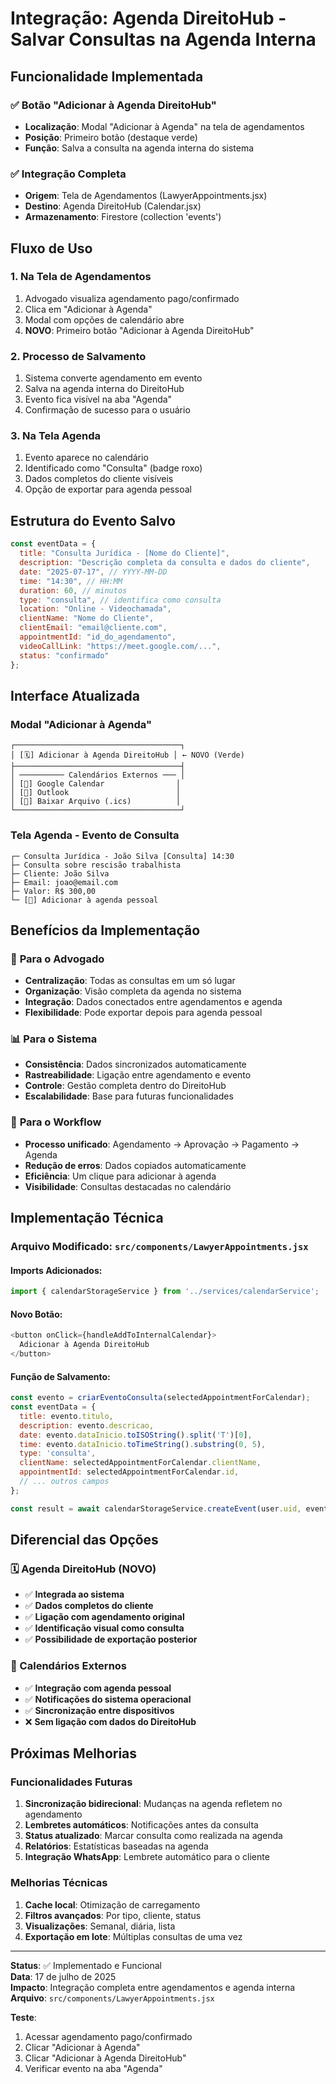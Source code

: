 # Integração: Agenda DireitoHub - Salvar Consultas na Agenda Interna

## Funcionalidade Implementada

### ✅ **Botão "Adicionar à Agenda DireitoHub"**
- **Localização**: Modal "Adicionar à Agenda" na tela de agendamentos
- **Posição**: Primeiro botão (destaque verde)
- **Função**: Salva a consulta na agenda interna do sistema

### ✅ **Integração Completa**
- **Origem**: Tela de Agendamentos (LawyerAppointments.jsx)
- **Destino**: Agenda DireitoHub (Calendar.jsx)
- **Armazenamento**: Firestore (collection 'events')

## Fluxo de Uso

### 1. **Na Tela de Agendamentos**
1. Advogado visualiza agendamento pago/confirmado
2. Clica em "Adicionar à Agenda"
3. Modal com opções de calendário abre
4. **NOVO**: Primeiro botão "Adicionar à Agenda DireitoHub"

### 2. **Processo de Salvamento**
1. Sistema converte agendamento em evento
2. Salva na agenda interna do DireitoHub
3. Evento fica visível na aba "Agenda"
4. Confirmação de sucesso para o usuário

### 3. **Na Tela Agenda**
1. Evento aparece no calendário
2. Identificado como "Consulta" (badge roxo)
3. Dados completos do cliente visíveis
4. Opção de exportar para agenda pessoal

## Estrutura do Evento Salvo

```javascript
const eventData = {
  title: "Consulta Jurídica - [Nome do Cliente]",
  description: "Descrição completa da consulta e dados do cliente",
  date: "2025-07-17", // YYYY-MM-DD
  time: "14:30", // HH:MM
  duration: 60, // minutos
  type: "consulta", // identifica como consulta
  location: "Online - Videochamada",
  clientName: "Nome do Cliente",
  clientEmail: "email@cliente.com", 
  appointmentId: "id_do_agendamento",
  videoCallLink: "https://meet.google.com/...",
  status: "confirmado"
};
```

## Interface Atualizada

### **Modal "Adicionar à Agenda"**
```
┌─────────────────────────────────────┐
│ [🗓️] Adicionar à Agenda DireitoHub │ ← NOVO (Verde)
├─────────────────────────────────────┤
│ ────────── Calendários Externos ─── │
│ [📅] Google Calendar                │
│ [📧] Outlook                        │ 
│ [💾] Baixar Arquivo (.ics)          │
└─────────────────────────────────────┘
```

### **Tela Agenda - Evento de Consulta**
```
┌─ Consulta Jurídica - João Silva [Consulta] 14:30
├─ Consulta sobre rescisão trabalhista
├─ Cliente: João Silva
├─ Email: joao@email.com
├─ Valor: R$ 300,00
└─ [🔗] Adicionar à agenda pessoal
```

## Benefícios da Implementação

### 🎯 **Para o Advogado**
- **Centralização**: Todas as consultas em um só lugar
- **Organização**: Visão completa da agenda no sistema
- **Integração**: Dados conectados entre agendamentos e agenda
- **Flexibilidade**: Pode exportar depois para agenda pessoal

### 📊 **Para o Sistema**
- **Consistência**: Dados sincronizados automaticamente
- **Rastreabilidade**: Ligação entre agendamento e evento
- **Controle**: Gestão completa dentro do DireitoHub
- **Escalabilidade**: Base para futuras funcionalidades

### 🔄 **Para o Workflow**
- **Processo unificado**: Agendamento → Aprovação → Pagamento → Agenda
- **Redução de erros**: Dados copiados automaticamente
- **Eficiência**: Um clique para adicionar à agenda
- **Visibilidade**: Consultas destacadas no calendário

## Implementação Técnica

### **Arquivo Modificado**: `src/components/LawyerAppointments.jsx`

#### **Imports Adicionados**:
```javascript
import { calendarStorageService } from '../services/calendarService';
```

#### **Novo Botão**:
```javascript
<button onClick={handleAddToInternalCalendar}>
  Adicionar à Agenda DireitoHub
</button>
```

#### **Função de Salvamento**:
```javascript
const evento = criarEventoConsulta(selectedAppointmentForCalendar);
const eventData = {
  title: evento.titulo,
  description: evento.descricao,
  date: evento.dataInicio.toISOString().split('T')[0],
  time: evento.dataInicio.toTimeString().substring(0, 5),
  type: 'consulta',
  clientName: selectedAppointmentForCalendar.clientName,
  appointmentId: selectedAppointmentForCalendar.id,
  // ... outros campos
};

const result = await calendarStorageService.createEvent(user.uid, eventData);
```

## Diferencial das Opções

### **🗓️ Agenda DireitoHub** (NOVO)
- ✅ **Integrada ao sistema**
- ✅ **Dados completos do cliente**
- ✅ **Ligação com agendamento original**
- ✅ **Identificação visual como consulta**
- ✅ **Possibilidade de exportação posterior**

### **📅 Calendários Externos**
- ✅ **Integração com agenda pessoal**
- ✅ **Notificações do sistema operacional**
- ✅ **Sincronização entre dispositivos**
- ❌ **Sem ligação com dados do DireitoHub**

## Próximas Melhorias

### **Funcionalidades Futuras**
1. **Sincronização bidirecional**: Mudanças na agenda refletem no agendamento
2. **Lembretes automáticos**: Notificações antes da consulta
3. **Status atualizado**: Marcar consulta como realizada na agenda
4. **Relatórios**: Estatísticas baseadas na agenda
5. **Integração WhatsApp**: Lembrete automático para o cliente

### **Melhorias Técnicas**
1. **Cache local**: Otimização de carregamento
2. **Filtros avançados**: Por tipo, cliente, status
3. **Visualizações**: Semanal, diária, lista
4. **Exportação em lote**: Múltiplas consultas de uma vez

---

**Status**: ✅ Implementado e Funcional  
**Data**: 17 de julho de 2025  
**Impacto**: Integração completa entre agendamentos e agenda interna  
**Arquivo**: `src/components/LawyerAppointments.jsx`

**Teste**: 
1. Acessar agendamento pago/confirmado
2. Clicar "Adicionar à Agenda" 
3. Clicar "Adicionar à Agenda DireitoHub"
4. Verificar evento na aba "Agenda"
